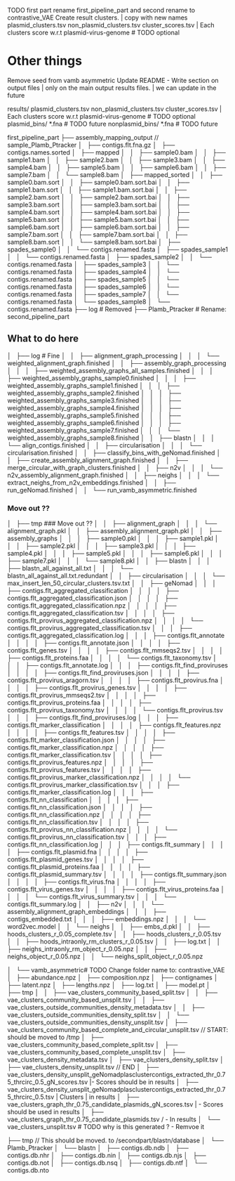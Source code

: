 TODO first part
rename first_pipeline_part and second
rename to contrastive_VAE
Create result clusters. | copy with new names
        plasmid_clusters.tsv
        non_plasmid_clusters.tsv
        cluster_scores.tsv | Each clusters score w.r.t plasmid-virus-genome # TODO optional

# Other things
Remove seed from vamb asymmetric
Update README
         - Write section on output files | only on the main output results files. | we can update in the future
      

results/ 
        plasmid_clusters.tsv
        non_plasmid_clusters.tsv
        cluster_scores.tsv | Each clusters score w.r.t plasmid-virus-genome # TODO optional
        plasmid_bins/ *.fna # TODO future
        nonplasmid_bins/ *.fna # TODO future


first_pipeline_part
├── assembly_mapping_output // sample_Plamb_Ptracker
│       ├── contigs.flt.fna.gz
│       ├── contigs.names.sorted
│       ├── mapped
│       │   ├── sample0.bam
│       │   ├── sample1.bam
│       │   ├── sample2.bam
│       │   ├── sample3.bam
│       │   ├── sample4.bam
│       │   ├── sample5.bam
│       │   ├── sample6.bam
│       │   ├── sample7.bam
│       │   └── sample8.bam
│       ├── mapped_sorted
│       │   ├── sample0.bam.sort
│       │   ├── sample0.bam.sort.bai
│       │   ├── sample1.bam.sort
│       │   ├── sample1.bam.sort.bai
│       │   ├── sample2.bam.sort
│       │   ├── sample2.bam.sort.bai
│       │   ├── sample3.bam.sort
│       │   ├── sample3.bam.sort.bai
│       │   ├── sample4.bam.sort
│       │   ├── sample4.bam.sort.bai
│       │   ├── sample5.bam.sort
│       │   ├── sample5.bam.sort.bai
│       │   ├── sample6.bam.sort
│       │   ├── sample6.bam.sort.bai
│       │   ├── sample7.bam.sort
│       │   ├── sample7.bam.sort.bai
│       │   ├── sample8.bam.sort
│       │   └── sample8.bam.sort.bai
│       ├── spades_sample0
│       │   └── contigs.renamed.fasta
│       ├── spades_sample1
│       │   └── contigs.renamed.fasta
│       ├── spades_sample2
│       │   └── contigs.renamed.fasta
│       ├── spades_sample3
│       │   └── contigs.renamed.fasta
│       ├── spades_sample4
│       │   └── contigs.renamed.fasta
│       ├── spades_sample5
│       │   └── contigs.renamed.fasta
│       ├── spades_sample6
│       │   └── contigs.renamed.fasta
│       ├── spades_sample7
│       │   └── contigs.renamed.fasta
│       └── spades_sample8
│           └── contigs.renamed.fasta
├── log # Removed 
├── Plamb_Ptracker # Rename: second_pipeline_part


## What to do here
│   ├── log # Fine
│   │   ├── alignment_graph_processing
│   │   │   └── weighted_alignment_graph.finished
│   │   ├── assembly_graph_processing
│   │   │   ├── weighted_assembly_graphs_all_samples.finished
│   │   │   ├── weighted_assembly_graphs_sample0.finished
│   │   │   ├── weighted_assembly_graphs_sample1.finished
│   │   │   ├── weighted_assembly_graphs_sample2.finished
│   │   │   ├── weighted_assembly_graphs_sample3.finished
│   │   │   ├── weighted_assembly_graphs_sample4.finished
│   │   │   ├── weighted_assembly_graphs_sample5.finished
│   │   │   ├── weighted_assembly_graphs_sample6.finished
│   │   │   ├── weighted_assembly_graphs_sample7.finished
│   │   │   └── weighted_assembly_graphs_sample8.finished
│   │   ├── blastn
│   │   │   └── align_contigs.finished
│   │   ├── circularisation
│   │   │   └── circularisation.finished
│   │   ├── classify_bins_with_geNomad.finished
│   │   ├── create_assembly_alignment_graph.finished
│   │   ├── merge_circular_with_graph_clusters.finished
│   │   ├── n2v
│   │   │   └── n2v_assembly_alignment_graph.finished
│   │   ├── neighs
│   │   │   └── extract_neighs_from_n2v_embeddings.finished
│   │   ├── run_geNomad.finished
│   │   └── run_vamb_asymmetric.finished

### Move out ?? 
│   ├── tmp  ### Move out ?? 
│   │   ├── alignment_graph
│   │   │   └── alignment_graph.pkl
│   │   ├── assembly_alignment_graph.pkl
│   │   ├── assembly_graphs
│   │   │   ├── sample0.pkl
│   │   │   ├── sample1.pkl
│   │   │   ├── sample2.pkl
│   │   │   ├── sample3.pkl
│   │   │   ├── sample4.pkl
│   │   │   ├── sample5.pkl
│   │   │   ├── sample6.pkl
│   │   │   ├── sample7.pkl
│   │   │   └── sample8.pkl
│   │   ├── blastn
│   │   │   ├── blastn_all_against_all.txt
│   │   │   └── blastn_all_against_all.txt.redundant
│   │   ├── circularisation
│   │   │   └── max_insert_len_50_circular_clusters.tsv.txt
│   │   ├── geNomad
│   │   │   ├── contigs.flt_aggregated_classification
│   │   │   │   ├── contigs.flt_aggregated_classification.json
│   │   │   │   ├── contigs.flt_aggregated_classification.npz
│   │   │   │   ├── contigs.flt_aggregated_classification.tsv
│   │   │   │   ├── contigs.flt_provirus_aggregated_classification.npz
│   │   │   │   └── contigs.flt_provirus_aggregated_classification.tsv
│   │   │   ├── contigs.flt_aggregated_classification.log
│   │   │   ├── contigs.flt_annotate
│   │   │   │   ├── contigs.flt_annotate.json
│   │   │   │   ├── contigs.flt_genes.tsv
│   │   │   │   ├── contigs.flt_mmseqs2.tsv
│   │   │   │   ├── contigs.flt_proteins.faa
│   │   │   │   └── contigs.flt_taxonomy.tsv
│   │   │   ├── contigs.flt_annotate.log
│   │   │   ├── contigs.flt_find_proviruses
│   │   │   │   ├── contigs.flt_find_proviruses.json
│   │   │   │   ├── contigs.flt_provirus_aragorn.tsv
│   │   │   │   ├── contigs.flt_provirus.fna
│   │   │   │   ├── contigs.flt_provirus_genes.tsv
│   │   │   │   ├── contigs.flt_provirus_mmseqs2.tsv
│   │   │   │   ├── contigs.flt_provirus_proteins.faa
│   │   │   │   ├── contigs.flt_provirus_taxonomy.tsv
│   │   │   │   └── contigs.flt_provirus.tsv
│   │   │   ├── contigs.flt_find_proviruses.log
│   │   │   ├── contigs.flt_marker_classification
│   │   │   │   ├── contigs.flt_features.npz
│   │   │   │   ├── contigs.flt_features.tsv
│   │   │   │   ├── contigs.flt_marker_classification.json
│   │   │   │   ├── contigs.flt_marker_classification.npz
│   │   │   │   ├── contigs.flt_marker_classification.tsv
│   │   │   │   ├── contigs.flt_provirus_features.npz
│   │   │   │   ├── contigs.flt_provirus_features.tsv
│   │   │   │   ├── contigs.flt_provirus_marker_classification.npz
│   │   │   │   └── contigs.flt_provirus_marker_classification.tsv
│   │   │   ├── contigs.flt_marker_classification.log
│   │   │   ├── contigs.flt_nn_classification
│   │   │   │   ├── contigs.flt_nn_classification.json
│   │   │   │   ├── contigs.flt_nn_classification.npz
│   │   │   │   ├── contigs.flt_nn_classification.tsv
│   │   │   │   ├── contigs.flt_provirus_nn_classification.npz
│   │   │   │   └── contigs.flt_provirus_nn_classification.tsv
│   │   │   ├── contigs.flt_nn_classification.log
│   │   │   ├── contigs.flt_summary
│   │   │   │   ├── contigs.flt_plasmid.fna
│   │   │   │   ├── contigs.flt_plasmid_genes.tsv
│   │   │   │   ├── contigs.flt_plasmid_proteins.faa
│   │   │   │   ├── contigs.flt_plasmid_summary.tsv
│   │   │   │   ├── contigs.flt_summary.json
│   │   │   │   ├── contigs.flt_virus.fna
│   │   │   │   ├── contigs.flt_virus_genes.tsv
│   │   │   │   ├── contigs.flt_virus_proteins.faa
│   │   │   │   └── contigs.flt_virus_summary.tsv
│   │   │   └── contigs.flt_summary.log
│   │   ├── n2v
│   │   │   └── assembly_alignment_graph_embeddings
│   │   │       ├── contigs_embedded.txt
│   │   │       ├── embeddings.npz
│   │   │       └── word2vec.model
│   │   └── neighs
│   │       ├── embs_d.pkl
│   │       ├── hoods_clusters_r_0.05_complete.tsv
│   │       ├── hoods_clusters_r_0.05.tsv
│   │       ├── hoods_intraonly_rm_clusters_r_0.05.tsv
│   │       ├── log.txt
│   │       ├── neighs_intraonly_rm_object_r_0.05.npz
│   │       ├── neighs_object_r_0.05.npz
│   │       └── neighs_split_object_r_0.05.npz

│   └── vamb_asymmetric# TODO Change folder name to: contrastive_VAE
│       ├── abundance.npz
│       ├── composition.npz
│       ├── contignames
│       ├── latent.npz
│       ├── lengths.npz
│       ├── log.txt
│       ├── model.pt
│       ├── tmp
│       │   ├── vae_clusters_community_based_split.tsv
│       │   ├── vae_clusters_community_based_unsplit.tsv
│       │   ├── vae_clusters_outside_communities_density_metadata.tsv
│       │   ├── vae_clusters_outside_communities_density_split.tsv
│       │   └── vae_clusters_outside_communities_density_unsplit.tsv
│       ├── vae_clusters_community_based_complete_and_circular_unsplit.tsv // START: should be moved to /tmp
│       ├── vae_clusters_community_based_complete_split.tsv
│       ├── vae_clusters_community_based_complete_unsplit.tsv
│       ├── vae_clusters_density_metadata.tsv
│       ├── vae_clusters_density_split.tsv
│       ├── vae_clusters_density_unsplit.tsv   // END
│       ├── vae_clusters_density_unsplit_geNomadplasclustercontigs_extracted_thr_0.75_thrcirc_0.5_gN_scores.tsv   |-  Scores should be in results
│       ├── vae_clusters_density_unsplit_geNomadplasclustercontigs_extracted_thr_0.75_thrcirc_0.5.tsv           |  Clusters | in results
│       ├── vae_clusters_graph_thr_0.75_candidate_plasmids_gN_scores.tsv  | - Scores should be used in results
│       ├── vae_clusters_graph_thr_0.75_candidate_plasmids.tsv           /  - In results
│       └── vae_clusters_unsplit.tsv # TODO why is this generated ?  - Remvoe it 

├── tmp // This should be moved.  to /secondpart/blastn/database
│   └── Plamb_Ptracker
│       └── blastn
│           ├── contigs.db.ndb
│           ├── contigs.db.nhr
│           ├── contigs.db.nin
│           ├── contigs.db.njs
│           ├── contigs.db.not
│           ├── contigs.db.nsq
│           ├── contigs.db.ntf
│           └── contigs.db.nto

